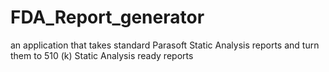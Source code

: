 # FDA_Report_generator
an application that takes standard Parasoft Static Analysis reports and turn them to 510 (k) Static Analysis ready reports 
